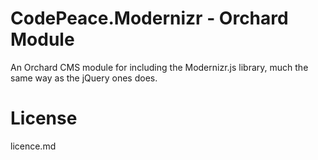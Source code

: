 ﻿CodePeace.Modernizr - Orchard Module
====================================
An Orchard CMS module for including the Modernizr.js library, much the same way as the jQuery ones does.

License
=======
licence.md
